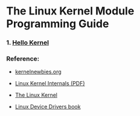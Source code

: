 # The Linux Kernel Module Programming Guide

### 1. [Hello Kernel](https://github.com/danghai/Kernel/tree/master/hello_kernel)


### Reference:

* [kernelnewbies.org](https://kernelnewbies.org/)

* [Linux Kernel Internals (PDF)](http://www.tldp.org/LDP/lki/lki.pdf)

* [The Linux Kernel](http://www.tldp.org/LDP/tlk/tlk.html)

* [Linux Device Drivers book](https://www.amazon.com/Linux-Device-Drivers-Jonathan-Corbet/dp/0596005903/ref=sr_1_1?ie=UTF8&qid=1504716428&sr=8-1&keywords=linux+device+drivers+3rd+edition)



